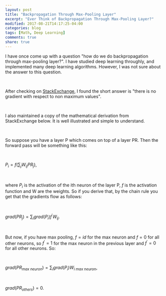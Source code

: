 ```yaml
---
layout: post
title: "Backpropagation Through Max-Pooling Layer"
excerpt: "Ever Think of Backpropagation Through Max-Pooling Layer?"
modified: 2017-08-21T14:17:25-04:00
categories: blog
tags: [Math, Deep Learning]
comments: true
share: true
---
```


I have once come up with a question "how do we do backpropagation through max-pooling layer?". I have studied deep learning throughly, and implemented many deep learning algorithms. However, I was not sure about the answer to this question.

<br />

After checking on [StackExchange](https://datascience.stackexchange.com/questions/11699/backprop-through-max-pooling-layers), I found the short answer is "there is no gradient with respect to non maximum values".

<br />

I also maintained a copy of the mathematical derivation from StackExchange below. It is well illustrated and simple to understand.

<br />

So suppose you have a layer P which comes on top of a layer PR. Then the forward pass will be something like this:

<br />

$P_i = f(\sum_j W_{ij} PR_j)$,

<br />

where $P_i$ is the activation of the ith neuron of the layer P, $f$ is the activation function and W are the weights. So if you derive that, by the chain rule you get that the gradients flow as follows: 

<br />

$grad(PR_j) = \sum_i grad(P_i) f^\prime W_{ij}$.

<br />

But now, if you have max pooling,  $f = id$ for the max neuron and $f = 0$ for all other neurons, so $f^\prime = 1$ for the max neuron in the previous layer and $f^\prime = 0$ for all other neurons. So:

<br />

$grad(PR_{max\ neuron}) = \sum_i grad(P_i) W_{i\ {max\ neuron}}$,

<br />

$grad(PR_{others}) = 0$.